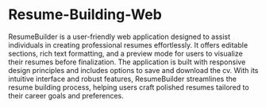 # Resume-Building-Web

ResumeBuilder is a user-friendly web application designed to assist individuals in creating professional resumes effortlessly. It offers editable sections, rich text formatting, and a preview mode for users to visualize their resumes before finalization. The application is built with responsive design principles and includes options to save and download the cv. With its intuitive interface and robust features, ResumeBuilder streamlines the resume building process, helping users craft polished resumes tailored to their career goals and preferences.
